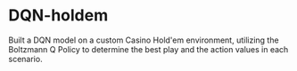 # DQN-holdem

Built a DQN model on a custom Casino Hold'em environment, utilizing the Boltzmann Q Policy to determine the best play and the action values in each scenario.
